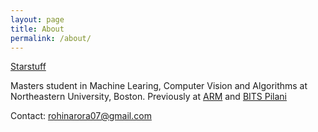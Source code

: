```yaml
---
layout: page
title: About
permalink: /about/
---
```


[Starstuff](https://www.youtube.com/watch?v=tLPkpBN6bEI)

Masters student in Machine Learing, Computer Vision and Algorithms at Northeastern University, Boston. Previously at [ARM](https://en.wikipedia.org/wiki/Arm_Holdings) and [BITS Pilani](https://en.wikipedia.org/wiki/Birla_Institute_of_Technology_and_Science,_Pilani)

Contact: rohinarora07@gmail.com
